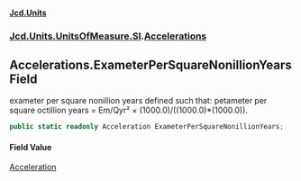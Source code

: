 #### [Jcd.Units](index 'index')
### [Jcd.Units.UnitsOfMeasure.SI](Jcd.Units.UnitsOfMeasure.SI 'Jcd.Units.UnitsOfMeasure.SI').[Accelerations](Accelerations 'Jcd.Units.UnitsOfMeasure.SI.Accelerations')

## Accelerations.ExameterPerSquareNonillionYears Field

exameter per square nonillion years defined such that: petameter per square octillion years = Em/Qyr² ×
(1000.0)/((1000.0)*(1000.0)).

```csharp
public static readonly Acceleration ExameterPerSquareNonillionYears;
```

#### Field Value
[Acceleration](Acceleration 'Jcd.Units.UnitTypes.Acceleration')